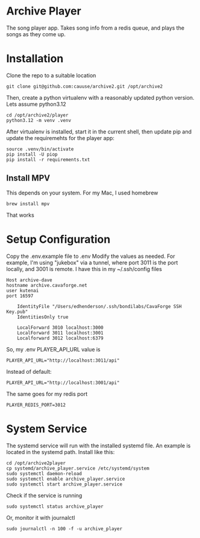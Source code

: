 # Archive Player
The song player app.
Takes song info from a redis queue, and plays the songs as they come up.


# Installation

Clone the repo to a suitable location

    git clone git@github.com:cauuse/archive2.git /opt/archive2

Then, create a python virtualenv with a reasonably updated python version. Lets assume
python3.12

    cd /opt/archive2/player
    python3.12 -m venv .venv

After virtualenv is installed, start it in the current shell, then update pip and
update the requiremehts for the player app:

    source .venv/bin/activate
    pip install -U piop
    pip install -r requirements.txt

## Install MPV
This depends on your system. For my Mac, I used homebrew

    brew install mpv

That works

# Setup Configuration

Copy the .env.example file to .env
Modify the values as needed.
For example, I'm using "jukebox" via a tunnel, where port 3011 is the port
locally, and 3001 is remote. I have this in my ~/.ssh/config files

    Host archive-dave
    hostname archive.cavaforge.net
    user kutenai
    port 16597
    
        IdentityFile "/Users/edhenderson/.ssh/bondilabs/CavaForge SSH Key.pub"
        IdentitiesOnly true
    
        LocalForward 3010 localhost:3000
        LocalForward 3011 localhost:3001
        Localforward 3012 localhost:6379

So, my .env PLAYER_API_URL value is

    PLAYER_API_URL="http://localhost:3011/api"

Instead of default:

    PLAYER_API_URL="http://localhost:3001/api"

The same goes for my redis port

    PLAYER_REDIS_PORT=3012


# System Service

The systemd service will run with the installed systemd file. An example is located in the
systemd path. Install like this:

    cd /opt/archive2player
    cp systemd/archive_player.service /etc/systemd/system
    sudo systemctl daemon-reload
    sudo systemctl enable archive_player.service
    sudo systemctl start archive_player.service

Check if the service is running

    sudo systemctl status archive_player

Or, monitor it with journalctl

    sudo journalctl -n 100 -f -u archive_player


